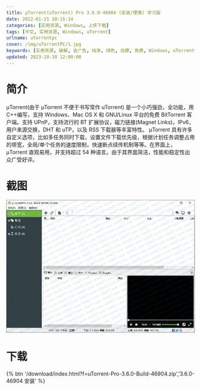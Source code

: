 ```yaml
---
title: µTorrent(uTorrent) Pro 3.6.0-46904 (安装/便携) 学习版
date: 2022-01-21 10:15:14
categories: [实用资源, Windows, 上传下载]
tags: [中文, 实用资源, Windows, uTorrent]
urlname: utorrentpc
cover: /img/uTorrentPC/1.jpg
keywords: [实用资源, 破解, 去广告, 纯净, 绿色, 白嫖, 免费, Windows, uTorrent]
updated: 2023-10-30 12:00:00
---
```


# 简介

μTorrent(由于 μTorrent 不便于书写常作 uTorrent) 是一个小巧强劲，全功能，用 C++编写，支持 Windows、Mac OS X 和 GNU/Linux 平台的免费 BitTorrent 客户端。支持 UPnP，支持流行的 BT 扩展协议，磁力链接(Magnet Links)，IPv6，用户来源交换，DHT 和 uTP，以及 RSS 下载器等丰富特性。
μTorrent 具有许多自定义选项，比如多任务同时下载，设置文件下载优先级，根据计划任务调整占用的带宽，全局/单个任务的速度限制，快速断点续传机制等等。在界面上，μTorrent 直观易用，并支持超过 54 种语言。由于其界面简洁，性能和稳定性出众广受好评。

# 截图

![](/img/uTorrentPC/2.jpg)

# 下载

{% btn '/download/index.html?f=uTorrent-Pro-3.6.0-Build-46904.zip','3.6.0-46904 安装' %}
